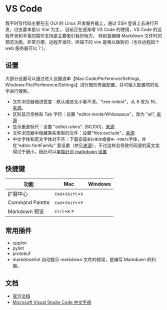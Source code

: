 # VS Code

我平时写代码主要在无 GUI 的 Linux 开发服务器上，通过 SSH 登录上去进行开发，过去基本是以 Vim 为主，
目前正在逐渐增 VS Code 的使用，VS Code 的远程开发和丰富的插件支持是主要吸引我的地方。
特别是编辑 Markdown 文件时的预览功能，非常方便，远程开发时，终端下的 vim 是难以做到的（也许远程起个 web 服务器可以？）。

## 设置

大部分设置可以通过进入设置选单【Mac:Code/Perference/Settings, Windows:File/Perference/Settings】进行图形界面配置，并可输入配置项的名字进行搜索。

- 文件浏览器缩进宽度：默认缩进太小看不清，"tree.indent"，从 8 改为 16，[来源](https://github.com/microsoft/vscode/issues/35447#issuecomment-455461013)。
- 区别显示空格和 Tab 字符：设置 "editor.renderWhitespace"，改为 "all", [来源](https://stackoverflow.com/a/30140625/364334)
- 显示垂直标尺：设置 "editor.rulers": [80,100]，[来源](https://stackoverflow.com/a/29972073/364334)
- 文件浏览器中隐藏某些类型的文件：设置"files:exclude"，[来源](https://stackoverflow.com/a/30142299/364334)
- 中文字体和英文字体对不齐：下载安装`更纱黑体`或者`M+ FONTS`字体，并在"editor.fontFamily" 里设置（参见[来源](https://zhuanlan.zhihu.com/p/110945562)），不过这样会导致代码里的英文变得过于细小，因此可以[单独针对 markdown 设置](https://moe.best/gotagota/vscode-monospaced.html)

## 快捷键

|功能             |Mac    |Windows|
|----------------|-------|-------|
|扩展中心         |<kbd>Cmd</kbd>+<kbd>Shift</kbd>+<kbd>X</kbd>
|Command Palette|<kbd>Cmd</kbd>+<kbd>Shift</kbd>+<kbd>P</kbd>
|Markdown 预览   |<kbd>Ctrl</kbd>+<kbd>K</kbd> <kbd>P</kbd>

## 常用插件

- cpplint
- pylint
- protobuf
- markdownlint 自动提示 markdown 文件的错误，是编写 Markdown 的利器。

## 文档

- [官方文档](https://code.visualstudio.com/docs)
- [Microsoft Visual Studio Code 中文手册](https://jeasonstudio.gitbooks.io/vscode-cn-doc/content/)


